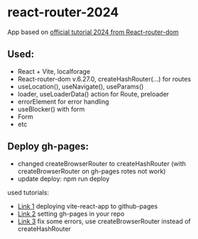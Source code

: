# react-router-2024
App based on [official tutorial 2024 from React-router-dom](https://reactrouter.com/en/main/start/tutorial)

## Used:
- React + Vite, localforage
- React-router-dom v.6.27.0, createHashRouter(...) for routes
- useLocation(), useNavigate(), useParams()
- loader, useLoaderData() action for Route, preloader
- errorElement for error handling
- useBlocker() with form
- Form
- etc

## Deploy gh-pages:
- changed createBrowserRouter to createHashRouter (with createBrowserRouter on gh-pages rotes not work)
- update deploy: npm run deploy

used tutorials:
- [Link 1](https://dev.to/rashidshamloo/deploying-vite-react-app-to-github-pages-35hf) deploying vite-react-app to github-pages
- [Link 2](https://docs.github.com/ru/pages/getting-started-with-github-pages/configuring-a-publishing-source-for-your-github-pages-site) setting gh-pages in your repo
- [Link 3](https://medium.com/@Satyam_Mishra/react-router-deployment-to-gh-pages-issue-fixed-2024-bc7fd80946ad) fix some errors, use createBrowserRouter instead of createHashRouter


